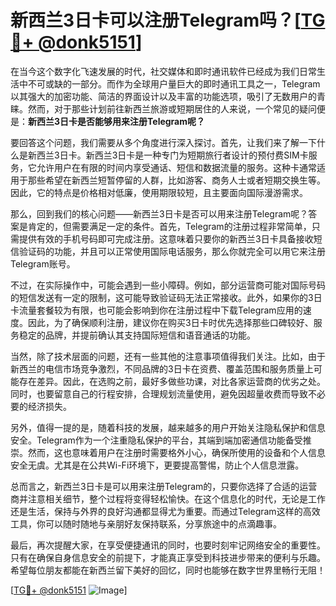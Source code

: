# 新西兰3日卡可以注册Telegram吗？[[TG💪+ @donk5151](https://t.me/s/donk5151)]

在当今这个数字化飞速发展的时代，社交媒体和即时通讯软件已经成为我们日常生活中不可或缺的一部分。而作为全球用户量巨大的即时通讯工具之一，Telegram以其强大的加密功能、简洁的界面设计以及丰富的功能选项，吸引了无数用户的青睐。然而，对于那些计划前往新西兰旅游或短期居住的人来说，一个常见的疑问便是：**新西兰3日卡是否能够用来注册Telegram呢？**

要回答这个问题，我们需要从多个角度进行深入探讨。首先，让我们来了解一下什么是新西兰3日卡。新西兰3日卡是一种专门为短期旅行者设计的预付费SIM卡服务，它允许用户在有限的时间内享受通话、短信和数据流量的服务。这种卡通常适用于那些希望在新西兰短暂停留的人群，比如游客、商务人士或者短期交换生等。因此，它的特点是价格相对低廉，使用期限较短，且主要面向国际漫游需求。

那么，回到我们的核心问题——新西兰3日卡是否可以用来注册Telegram呢？答案是肯定的，但需要满足一定的条件。首先，Telegram的注册过程非常简单，只需提供有效的手机号码即可完成注册。这意味着只要你的新西兰3日卡具备接收短信验证码的功能，并且可以正常使用国际电话服务，那么你就完全可以用它来注册Telegram账号。

不过，在实际操作中，可能会遇到一些小障碍。例如，部分运营商可能对国际号码的短信发送有一定的限制，这可能导致验证码无法正常接收。此外，如果你的3日卡流量套餐较为有限，也可能会影响到你在注册过程中下载Telegram应用的速度。因此，为了确保顺利注册，建议你在购买3日卡时优先选择那些口碑较好、服务稳定的品牌，并提前确认其支持国际短信和语音通话的功能。

当然，除了技术层面的问题，还有一些其他的注意事项值得我们关注。比如，由于新西兰的电信市场竞争激烈，不同品牌的3日卡在资费、覆盖范围和服务质量上可能存在差异。因此，在选购之前，最好多做些功课，对比各家运营商的优劣之处。同时，也要留意自己的行程安排，合理规划流量使用，避免因超量收费而导致不必要的经济损失。

另外，值得一提的是，随着科技的发展，越来越多的用户开始关注隐私保护和信息安全。Telegram作为一个注重隐私保护的平台，其端到端加密通信功能备受推崇。然而，这也意味着用户在注册时需要格外小心，确保所使用的设备和个人信息安全无虞。尤其是在公共Wi-Fi环境下，更要提高警惕，防止个人信息泄露。

总而言之，新西兰3日卡是可以用来注册Telegram的，只要你选择了合适的运营商并注意相关细节，整个过程将变得轻松愉快。在这个信息化的时代，无论是工作还是生活，保持与外界的良好沟通都显得尤为重要。而通过Telegram这样的高效工具，你可以随时随地与亲朋好友保持联系，分享旅途中的点滴趣事。

最后，再次提醒大家，在享受便捷通讯的同时，也要时刻牢记网络安全的重要性。只有在确保自身信息安全的前提下，才能真正享受到科技进步带来的便利与乐趣。希望每位朋友都能在新西兰留下美好的回忆，同时也能够在数字世界里畅行无阻！

[[TG💪+ @donk5151](https://t.me/s/donk5151) ![Image](https://i.postimg.cc/rwNCRYN7/Snipaste-2025-04-30-17-27-05.png)]